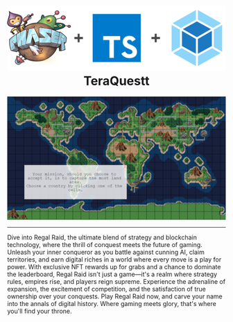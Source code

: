 <h1 align="center">
  <br>
  <a href="https://github.com/yandeu/phaser-project-template#readme"><img src="readme/header.png" alt="header" width="600"></a>
  <br>
  TeraQuestt
  <br>
</h1>

![Screenshot 1](readme/game_ss.png)

---
Dive into Regal Raid, the ultimate blend of strategy and blockchain technology, where the thrill of conquest meets the future of gaming. Unleash your inner conqueror as you battle against cunning AI, claim territories, and earn digital riches in a world where every move is a play for power. With exclusive NFT rewards up for grabs and a chance to dominate the leaderboard, Regal Raid isn't just a game—it's a realm where strategy rules, empires rise, and players reign supreme. Experience the adrenaline of expansion, the excitement of competition, and the satisfaction of true ownership over your conquests. Play Regal Raid now, and carve your name into the annals of digital history. Where gaming meets glory, that's where you'll find your throne.





